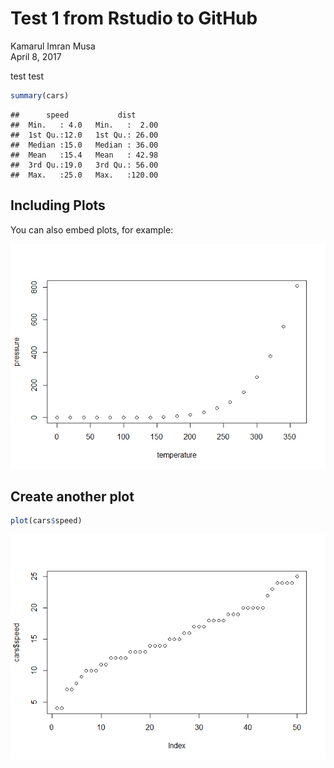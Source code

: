 # Test 1 from Rstudio to GitHub
Kamarul Imran Musa  
April 8, 2017  

test test


```r
summary(cars)
```

```
##      speed           dist       
##  Min.   : 4.0   Min.   :  2.00  
##  1st Qu.:12.0   1st Qu.: 26.00  
##  Median :15.0   Median : 36.00  
##  Mean   :15.4   Mean   : 42.98  
##  3rd Qu.:19.0   3rd Qu.: 56.00  
##  Max.   :25.0   Max.   :120.00
```

## Including Plots

You can also embed plots, for example:

![](test_files/figure-html/pressure-1.png)<!-- -->

## Create another plot


```r
plot(cars$speed)
```

![](test_files/figure-html/unnamed-chunk-1-1.png)<!-- -->

